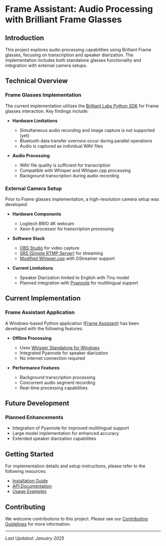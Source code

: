 # Frame Assistant: Audio Processing with Brilliant Frame Glasses

## Introduction
This project explores audio processing capabilities using Brilliant Frame glasses, focusing on transcription and speaker diarization. The implementation includes both standalone glasses functionality and integration with external camera setups.

## Technical Overview

### Frame Glasses Implementation
The current implementation utilizes the [Brilliant Labs Python SDK](https://github.com/brilliantlabsAR/frame-sdk-python) for Frame glasses interaction. Key findings include:

- **Hardware Limitations**
  - Simultaneous audio recording and image capture is not supported (yet)
  - Bluetooth data transfer overruns occur during parallel operations
  - Audio is captured as individual WAV files

- **Audio Processing**
  - WAV file quality is sufficient for transcription
  - Compatible with Whisper and Whisper.cpp processing
  - Background transcription during audio recording

### External Camera Setup
Prior to Frame glasses implementation, a high-resolution camera setup was developed:

- **Hardware Components**
  - Logitech BRIO 4K webcam
  - Xeon 6 processor for transcription processing

- **Software Stack**
  - [OBS Studio](https://obsproject.com/) for video capture
  - [SRS (Simple RTMP Server)](https://github.com/ossrs/srs) for streaming
  - [Modified Whisper.cpp](https://github.com/bjornrun/whisper.cpp) with GStreamer support

- **Current Limitations**
  - Speaker Diarization limited to English with Tiny model
  - Planned integration with [Pyannote](https://github.com/pyannote/pyannote-audio) for multilingual support

## Current Implementation

### Frame Assistant Application
A Windows-based Python application ([Frame Assistant](https://github.com/bjornrun/frame-assistant)) has been developed with the following features:

- **Offline Processing**
  - Uses [Whisper Standalone for Windows](https://github.com/Purfview/whisper-standalone-win/releases/tag/Faster-Whisper-XXL)
  - Integrated Pyannote for speaker diarization
  - No internet connection required

- **Performance Features**
  - Background transcription processing
  - Concurrent audio segment recording
  - Real-time processing capabilities

## Future Development

### Planned Enhancements
- Integration of Pyannote for improved multilingual support
- Large model implementation for enhanced accuracy
- Extended speaker diarization capabilities

## Getting Started
For implementation details and setup instructions, please refer to the following resources:
- [Installation Guide](./installation.md)
- [API Documentation](./api-docs.md)
- [Usage Examples](./examples.md)

## Contributing
We welcome contributions to this project. Please see our [Contributing Guidelines](./CONTRIBUTING.md) for more information.

---
*Last Updated: January 2025*
